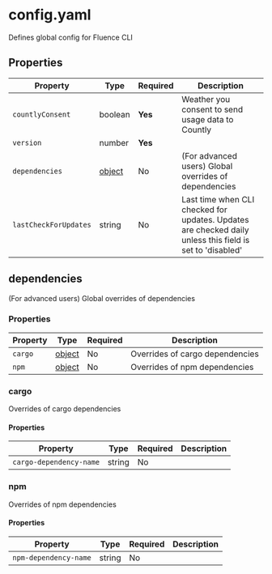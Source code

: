 # config.yaml

Defines global config for Fluence CLI

## Properties

| Property              | Type                    | Required | Description                                                                                              |
|-----------------------|-------------------------|----------|----------------------------------------------------------------------------------------------------------|
| `countlyConsent`      | boolean                 | **Yes**  | Weather you consent to send usage data to Countly                                                        |
| `version`             | number                  | **Yes**  |                                                                                                          |
| `dependencies`        | [object](#dependencies) | No       | (For advanced users) Global overrides of dependencies                                                    |
| `lastCheckForUpdates` | string                  | No       | Last time when CLI checked for updates. Updates are checked daily unless this field is set to 'disabled' |

## dependencies

(For advanced users) Global overrides of dependencies

### Properties

| Property | Type             | Required | Description                     |
|----------|------------------|----------|---------------------------------|
| `cargo`  | [object](#cargo) | No       | Overrides of cargo dependencies |
| `npm`    | [object](#npm)   | No       | Overrides of npm dependencies   |

### cargo

Overrides of cargo dependencies

#### Properties

| Property                | Type   | Required | Description |
|-------------------------|--------|----------|-------------|
| `cargo-dependency-name` | string | No       |             |

### npm

Overrides of npm dependencies

#### Properties

| Property              | Type   | Required | Description |
|-----------------------|--------|----------|-------------|
| `npm-dependency-name` | string | No       |             |

